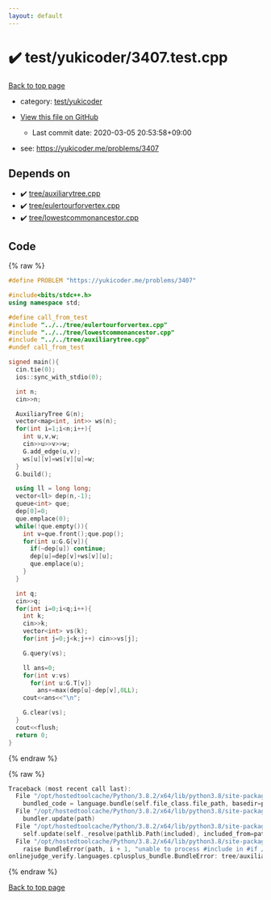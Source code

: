 ```yaml
---
layout: default
---
```


<!-- mathjax config similar to math.stackexchange -->
<script type="text/javascript" async
  src="https://cdnjs.cloudflare.com/ajax/libs/mathjax/2.7.5/MathJax.js?config=TeX-MML-AM_CHTML">
</script>
<script type="text/x-mathjax-config">
  MathJax.Hub.Config({
    TeX: { equationNumbers: { autoNumber: "AMS" }},
    tex2jax: {
      inlineMath: [ ['$','$'] ],
      processEscapes: true
    },
    "HTML-CSS": { matchFontHeight: false },
    displayAlign: "left",
    displayIndent: "2em"
  });
</script>

<script type="text/javascript" src="https://cdnjs.cloudflare.com/ajax/libs/jquery/3.4.1/jquery.min.js"></script>
<script src="https://cdn.jsdelivr.net/npm/jquery-balloon-js@1.1.2/jquery.balloon.min.js" integrity="sha256-ZEYs9VrgAeNuPvs15E39OsyOJaIkXEEt10fzxJ20+2I=" crossorigin="anonymous"></script>
<script type="text/javascript" src="../../../assets/js/copy-button.js"></script>
<link rel="stylesheet" href="../../../assets/css/copy-button.css" />


# :heavy_check_mark: test/yukicoder/3407.test.cpp

<a href="../../../index.html">Back to top page</a>

* category: <a href="../../../index.html#de60e5ba474ac43bf7562c10f5977e2d">test/yukicoder</a>
* <a href="{{ site.github.repository_url }}/blob/master/test/yukicoder/3407.test.cpp">View this file on GitHub</a>
    - Last commit date: 2020-03-05 20:53:58+09:00


* see: <a href="https://yukicoder.me/problems/3407">https://yukicoder.me/problems/3407</a>


## Depends on

* :heavy_check_mark: <a href="../../../library/tree/auxiliarytree.cpp.html">tree/auxiliarytree.cpp</a>
* :heavy_check_mark: <a href="../../../library/tree/eulertourforvertex.cpp.html">tree/eulertourforvertex.cpp</a>
* :heavy_check_mark: <a href="../../../library/tree/lowestcommonancestor.cpp.html">tree/lowestcommonancestor.cpp</a>


## Code

<a id="unbundled"></a>
{% raw %}
```cpp
#define PROBLEM "https://yukicoder.me/problems/3407"

#include<bits/stdc++.h>
using namespace std;

#define call_from_test
#include "../../tree/eulertourforvertex.cpp"
#include "../../tree/lowestcommonancestor.cpp"
#include "../../tree/auxiliarytree.cpp"
#undef call_from_test

signed main(){
  cin.tie(0);
  ios::sync_with_stdio(0);

  int n;
  cin>>n;

  AuxiliaryTree G(n);
  vector<map<int, int>> ws(n);
  for(int i=1;i<n;i++){
    int u,v,w;
    cin>>u>>v>>w;
    G.add_edge(u,v);
    ws[u][v]=ws[v][u]=w;
  }
  G.build();

  using ll = long long;
  vector<ll> dep(n,-1);
  queue<int> que;
  dep[0]=0;
  que.emplace(0);
  while(!que.empty()){
    int v=que.front();que.pop();
    for(int u:G.G[v]){
      if(~dep[u]) continue;
      dep[u]=dep[v]+ws[v][u];
      que.emplace(u);
    }
  }

  int q;
  cin>>q;
  for(int i=0;i<q;i++){
    int k;
    cin>>k;
    vector<int> vs(k);
    for(int j=0;j<k;j++) cin>>vs[j];

    G.query(vs);

    ll ans=0;
    for(int v:vs)
      for(int u:G.T[v])
        ans+=max(dep[u]-dep[v],0LL);
    cout<<ans<<"\n";

    G.clear(vs);
  }
  cout<<flush;
  return 0;
}

```
{% endraw %}

<a id="bundled"></a>
{% raw %}
```cpp
Traceback (most recent call last):
  File "/opt/hostedtoolcache/Python/3.8.2/x64/lib/python3.8/site-packages/onlinejudge_verify/docs.py", line 349, in write_contents
    bundled_code = language.bundle(self.file_class.file_path, basedir=pathlib.Path.cwd())
  File "/opt/hostedtoolcache/Python/3.8.2/x64/lib/python3.8/site-packages/onlinejudge_verify/languages/cplusplus.py", line 170, in bundle
    bundler.update(path)
  File "/opt/hostedtoolcache/Python/3.8.2/x64/lib/python3.8/site-packages/onlinejudge_verify/languages/cplusplus_bundle.py", line 282, in update
    self.update(self._resolve(pathlib.Path(included), included_from=path))
  File "/opt/hostedtoolcache/Python/3.8.2/x64/lib/python3.8/site-packages/onlinejudge_verify/languages/cplusplus_bundle.py", line 281, in update
    raise BundleError(path, i + 1, "unable to process #include in #if / #ifdef / #ifndef other than include guards")
onlinejudge_verify.languages.cplusplus_bundle.BundleError: tree/auxiliarytree.cpp: line 6: unable to process #include in #if / #ifdef / #ifndef other than include guards

```
{% endraw %}

<a href="../../../index.html">Back to top page</a>

